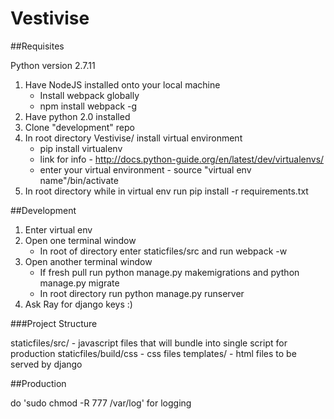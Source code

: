# Vestivise

##Requisites

Python version 2.7.11

1. Have NodeJS installed onto your local machine
   * Install webpack globally
   * npm install webpack -g
2. Have python 2.0 installed
3. Clone "development" repo
4. In root directory Vestivise/ install virtual environment
   * pip install virtualenv
   * link for info - http://docs.python-guide.org/en/latest/dev/virtualenvs/
   * enter your virtual environment - source "virtual env name"/bin/activate
5. In root directory while in virtual env run pip install -r requirements.txt

##Development

1. Enter virtual env
2. Open one terminal window
   * In root of directory enter staticfiles/src and run webpack -w
3. Open another terminal window
   * If fresh pull run python manage.py makemigrations and python manage.py migrate
   * In root directory run python manage.py runserver
4. Ask Ray for django keys :)

###Project Structure

staticfiles/src/ - javascript files that will bundle into single script for production
staticfiles/build/css - css files
templates/ - html files to be served by django


##Production

do 'sudo chmod -R 777 /var/log' for logging
